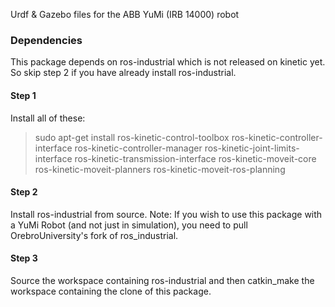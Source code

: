 Urdf & Gazebo files for the ABB YuMi (IRB 14000) robot

### Dependencies
This package depends on ros-industrial which is not released on kinetic yet. So skip step 2 if you have already install ros-industrial.

#### Step 1
Install all of these:

> sudo apt-get install ros-kinetic-control-toolbox ros-kinetic-controller-interface ros-kinetic-controller-manager ros-kinetic-joint-limits-interface ros-kinetic-transmission-interface ros-kinetic-moveit-core ros-kinetic-moveit-planners ros-kinetic-moveit-ros-planning 

#### Step 2
Install ros-industrial from source. 
Note: If you wish to use this package with a YuMi Robot (and not just in simulation), you need to pull OrebroUniversity's fork of ros_industrial.

#### Step 3
Source the workspace containing ros-industrial and then catkin_make the workspace containing the clone of this package.

